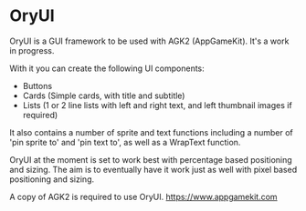 # OryUI
OryUI is a GUI framework to be used with AGK2 (AppGameKit). It's a work in progress.

With it you can create the following UI components:

* Buttons
* Cards (Simple cards, with title and subtitle)
* Lists (1 or 2 line lists with left and right text, and left thumbnail images if required)

It also contains a number of sprite and text functions including a number of 'pin sprite to' and 'pin text to', as well as a WrapText function.

OryUI at the moment is set to work best with percentage based positioning and sizing. The aim is to eventually have it work just as well with pixel based positioning and sizing.

A copy of AGK2 is required to use OryUI. https://www.appgamekit.com
